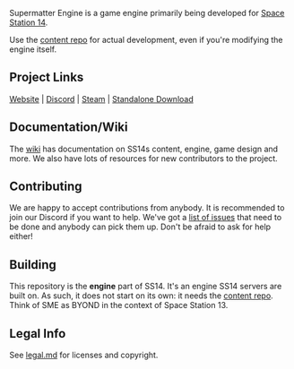 Supermatter Engine is a game engine primarily being developed for [Space Station 14](https://github.com/Simple-Station/Einstein-Engines).

Use the [content repo](https://github.com/Simple-Station/Einstein-Engines) for actual development, even if you're modifying the engine itself.

## Project Links

[Website](https://simplestation.org/) | [Discord](https://discord.gg/X4QEXxUrsJ) | [Steam](https://store.steampowered.com/app/1255460/Space_Station_14/) | [Standalone Download](https://spacestation14.io/about/nightlies/)

## Documentation/Wiki

The [wiki](https://docs.spacestation14.io/) has documentation on SS14s content, engine, game design and more. We also have lots of resources for new contributors to the project.

## Contributing

We are happy to accept contributions from anybody. It is recommended to join our Discord if you want to help. We've got a [list of issues](https://github.com/Simple-Station/SupermatterEngine/issues) that need to be done and anybody can pick them up. Don't be afraid to ask for help either!

## Building

This repository is the **engine** part of SS14. It's an engine SS14 servers are built on. As such, it does not start on its own: it needs the [content repo](https://github.com/Simple-Station/Einstein-Engines). Think of SME as BYOND in the context of Space Station 13.

## Legal Info

See [legal.md](https://github.com/Simple-Station/SupermatterEngine/blob/master/legal.md) for licenses and copyright.
